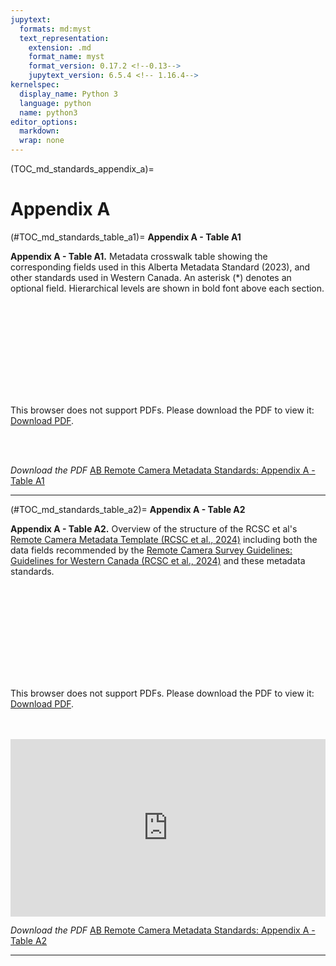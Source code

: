 ```yaml
---
jupytext:
  formats: md:myst
  text_representation:
    extension: .md
    format_name: myst
    format_version: 0.17.2 <!--0.13-->
    jupytext_version: 6.5.4 <!-- 1.16.4-->
kernelspec:
  display_name: Python 3
  language: python
  name: python3
editor_options: 
  markdown: 
  wrap: none
---
```

(TOC_md_standards_appendix_a)=
# Appendix A

(#TOC_md_standards_table_a1)=
**Appendix A - Table A1**

**Appendix A - Table A1.** Metadata crosswalk table showing the corresponding fields used in this Alberta Metadata Standard (2023), and other standards used in Western Canada. An asterisk (\*) denotes an optional field. Hierarchical levels are shown in bold font above each section.  

<object data="https://ab-rcsc.github.io/RCSC-WildCAM_Remote-Camera-Survey-Guidelines-and-Metadata-Standards/_downloads/c3843223994ca46cbc30d265b321c3e7/Md_Standards_Appendix-A-Table-A1_v3.pdf" type="application/pdf" width="1120px" height="880px">
    <embed src="https://ab-rcsc.github.io/RCSC-WildCAM_Remote-Camera-Survey-Guidelines-and-Metadata-Standards/_downloads/c3843223994ca46cbc30d265b321c3e7/Md_Standards_Appendix-A-Table-A1_v3.pdf">
        <p>This browser does not support PDFs. Please download the PDF to view it: <a href="https://ab-rcsc.github.io/RCSC-WildCAM_Remote-Camera-Survey-Guidelines-and-Metadata-Standards/_downloads/c3843223994ca46cbc30d265b321c3e7/Md_Standards_Appendix-A-Table-A1_v3.pdf">Download PDF</a>.</p>
    </embed>
</object>  
<br><br>

*Download the PDF*
[AB Remote Camera Metadata Standards: Appendix A - Table A1](../0_tables/Md_Standards_Appendix-A-Table-A1_v3.pdf)

***  

(#TOC_md_standards_table_a2)=
**Appendix A - Table A2**

**Appendix A - Table A2.** Overview of the structure of the RCSC et al's [Remote Camera Metadata Template (RCSC et al., 2024)](https://ab-rcsc.github.io/RCSC-WildCAM_Remote-Camera-Survey-Guidelines-and-Metadata-Standards/index.html#FILES_md_standards_metadata_template) including both the data fields recommended by the [Remote Camera Survey Guidelines: Guidelines for Western Canada (RCSC et al., 2024)](https://ab-rcsc.github.io/RCSC-WildCAM_Remote-Camera-Survey-Guidelines-and-Metadata-Standards/1_survey-guidelines/1_0.1_Citation-and-Info.html) and these metadata standards.

<object data="https://ab-rcsc.github.io/RCSC-WildCAM_Remote-Camera-Survey-Guidelines-and-Metadata-Standards/_downloads/912be8cb65734bb5f72979bd7e0f39a7/Md_Standards_Appendix-A-Table-A2_v3.pdf" type="application/pdf" width="1120px" height="880px">
    <embed src="https://ab-rcsc.github.io/RCSC-WildCAM_Remote-Camera-Survey-Guidelines-and-Metadata-Standards/_downloads/912be8cb65734bb5f72979bd7e0f39a7/Md_Standards_Appendix-A-Table-A2_v3.pdf">
        <p>This browser does not support PDFs. Please download the PDF to view it: <a href="https://ab-rcsc.github.io/RCSC-WildCAM_Remote-Camera-Survey-Guidelines-and-Metadata-Standards/_downloads/912be8cb65734bb5f72979bd7e0f39a7/Md_Standards_Appendix-A-Table-A2_v3.pdf">Download PDF</a>.</p>
    </embed>
</object>  
<br><br>

<div>
  <div style="position:relative;padding-top:56.25%;">
    <iframe src="https://ab-rcsc.github.io/RCSC-WildCAM_Remote-Camera-Survey-Guidelines-and-Metadata-Standards/_downloads/912be8cb65734bb5f72979bd7e0f39a7/Md_Standards_Appendix-A-Table-A2_v3.pdf" frameborder="0" allowfullscreen
      style="position:absolute;top:0;left:0;width:100%;height:100%;"></iframe>
  </div>
</div>

*Download the PDF*
[AB Remote Camera Metadata Standards: Appendix A - Table A2](../0_tables/Md_Standards_Appendix-A-Table-A2_v3.pdf)

***
